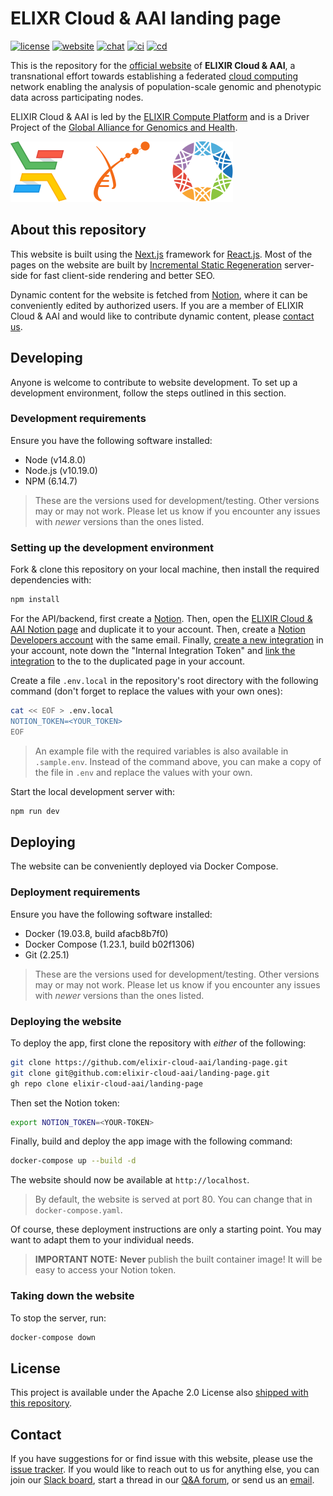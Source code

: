 # ELIXR Cloud & AAI landing page

[![license][badge-license]][badge-url-license]
[![website][badge-health]][badge-url-health]
[![chat][badge-chat]][badge-url-chat]
[![ci][badge-ci]][badge-url-ci]
[![cd][badge-cd]][badge-url-cd]

This is the repository for the [official website][badge-url-health] of **ELIXIR
Cloud & AAI**, a transnational effort towards establishing a federated [cloud
computing][res-cloud-computing] network enabling the analysis of
population-scale genomic and phenotypic data across participating nodes.

ELIXIR Cloud & AAI is led by the [ELIXIR Compute Platform][res-elixir-compute]
and is a Driver Project of the [Global Alliance for Genomics and
Health][res-ga4gh].

![banner][img-logo-banner]

## About this repository

This website is built using the [Next.js][res-next] framework for
[React.js][res-react]. Most of the pages on the website are built by
[Incremental Static
Regeneration](https://nextjs.org/docs/basic-features/data-fetching/incremental-static-regeneration)
server-side for fast client-side rendering and better SEO.

Dynamic content for the website is fetched from [Notion][res-notion], where it
can be conveniently edited by authorized users. If you are a member of ELIXIR
Cloud & AAI and would like to contribute dynamic content, please [contact
us](#contact).

## Developing

Anyone is welcome to contribute to website development. To set up a development
environment, follow the steps outlined in this section.

### Development requirements

Ensure you have the following software installed:

- Node (v14.8.0)
- Node.js (v10.19.0)
- NPM (6.14.7)

> These are the versions used for development/testing. Other versions may or
> may not work. Please let us know if you encounter any issues with _newer_
> versions than the ones listed.

### Setting up the development environment

Fork & clone this repository on your local machine, then install the required
dependencies with:

```bash
npm install
```

For the API/backend, first create a [Notion][res-notion]. Then, open the
[ELIXIR Cloud & AAI Notion page][res-notion-elixir-cloud-aai] and duplicate
it to your account. Then, create a [Notion Developers account][res-notion-devs]
with the same email. Finally, [create a new integration][res-notion-integration]
in your account, note down the "Internal Integration Token" and [link the
integration][res-notion-link-integration] to the to the duplicated page in your
account.

Create a file `.env.local` in the repository's root directory with the
following command (don't forget to replace the values with your own ones):

```bash
cat << EOF > .env.local
NOTION_TOKEN=<YOUR_TOKEN>
EOF
```

> An example file with the required variables is also available in
> `.sample.env`. Instead of the command above, you can make a copy of the file
> in `.env` and replace the values with your own.

Start the local development server with:

```bash
npm run dev
```

## Deploying

The website can be conveniently deployed via Docker Compose.

### Deployment requirements

Ensure you have the following software installed:

- Docker (19.03.8, build afacb8b7f0)
- Docker Compose (1.23.1, build b02f1306)
- Git (2.25.1)

> These are the versions used for development/testing. Other versions may or
> may not work. Please let us know if you encounter any issues with _newer_
> versions than the ones listed.

### Deploying the website

To deploy the app, first clone the repository with _either_ of the following:

```bash
git clone https://github.com/elixir-cloud-aai/landing-page.git
git clone git@github.com:elixir-cloud-aai/landing-page.git
gh repo clone elixir-cloud-aai/landing-page
```

Then set the Notion token:

```bash
export NOTION_TOKEN=<YOUR-TOKEN>
```

Finally, build and deploy the app image with the following command:

```bash
docker-compose up --build -d
```

The website should now be available at `http://localhost`.

> By default, the website is served at port 80. You can change that in
> `docker-compose.yaml`.

Of course, these deployment instructions are only a starting point. You may
want to adapt them to your individual needs.

> **IMPORTANT NOTE:** **Never** publish the built container image! It will be
> easy to access your Notion token.

### Taking down the website

To stop the server, run:

```bash
docker-compose down
```

## License

This project is available under the Apache 2.0 License also [shipped with this
repository](LICENSE).

## Contact

If you have suggestions for or find issue with this website, please use the
[issue tracker][contact-issue-tracker]. If you would like to reach out to us
for anything else, you can join our [Slack board][badge-url-chat], start a
thread in our [Q&A forum][contact-qa], or send us an [email][contact-email].

[badge-chat]: https://img.shields.io/static/v1?label=chat&message=Slack&color=ff6994
[badge-cd]: https://github.com/elixir-cloud-aai/landing-page/actions/workflows/cd_status.yml/badge.svg
[badge-ci]: https://github.com/elixir-cloud-aai/landing-page/actions/workflows/build.yml/badge.svg
[badge-health]: https://img.shields.io/website?url=https%3A%2F%2Felixir-cloud.dcc.sib.swiss%2F
[badge-license]: https://img.shields.io/badge/license-Apache%202.0-blue.svg
[badge-url-cd]: https://github.com/elixir-cloud-aai/landing-page/actions/workflows/cd_status.yml
[badge-url-chat]: https://join.slack.com/t/elixir-cloud/shared_invite/enQtNzA3NTQ5Mzg2NjQ3LTZjZGI1OGQ5ZTRiOTRkY2ExMGUxNmQyODAxMDdjM2EyZDQ1YWM0ZGFjOTJhNzg5NjE0YmJiZTZhZDVhOWE4MWM
[badge-url-ci]: https://github.com/elixir-cloud-aai/landing-page/actions/workflows/build.yml
[badge-url-health]: https://elixir-cloud.dcc.sib.swiss/
[badge-url-license]: http://www.apache.org/licenses/LICENSE-2.0
[contact-email]: mailto:cloud-service@elixir-europe.org
[contact-issue-tracker]: https://github.com/elixir-cloud-aai/landing-page/issues
[contact-qa]: https://github.com/elixir-cloud-aai/elixir-cloud-aai/discussions
[img-logo-banner]: public/logo-banner.svg
[res-cloud-computing]: https://en.wikipedia.org/wiki/Cloud_computing
[res-elixir-compute]: https://elixir-europe.org/platforms/compute
[res-ga4gh]: https://ga4gh.org/
[res-google-analytics-docs]: <https://support.google.com/analytics/answer/9304153>
[res-next]: https://nextjs.org/
[res-notion]: https://www.notion.so/
[res-notion-devs]: https://developers.notion.com/
[res-notion-elixir-cloud-aai]: https://www.notion.so/ELIXIR-Cloud-AAI-8f45ae1799b946478ae2a7838ed97dd9
[res-notion-integration]: https://developers.notion.com/docs#step-1-create-an-integration
[res-notion-link-integration]: https://developers.notion.com/docs#step-2-share-a-database-with-your-integration
[res-react]: https://reactjs.org/
